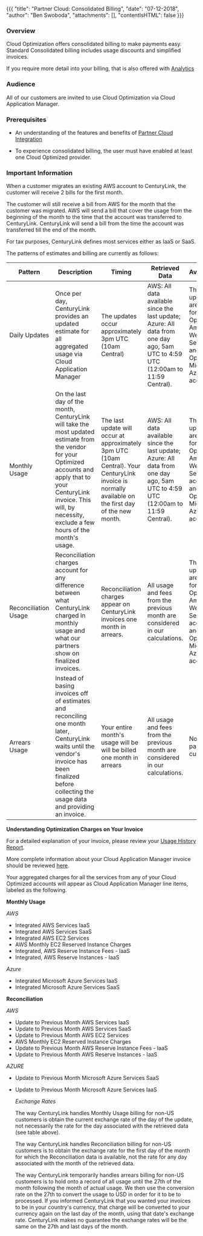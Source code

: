 {{{
  "title": "Partner Cloud: Consolidated Billing",
  "date": "07-12-2018",
  "author": "Ben Swoboda",
  "attachments": [],
  "contentIsHTML": false
}}}

### Overview

Cloud Optimization offers consolidated billing to make payments easy. Standard Consolidated billing includes usage discounts and simplified invoices.

If you require more detail into your billing, that is also offered with [Analytics](../Analytics/CloudApplicationManagerAnalyticsUI.md)

### Audience

All of our customers are invited to use Cloud Optimization via Cloud Application Manager.

### Prerequisites

* An understanding of the features and benefits of [Partner Cloud Integration](partner-cloud-integration.md)

* To experience consolidated billing, the user must have enabled at least one Cloud Optimized provider.


### Important Information

When a customer migrates an existing AWS account to CenturyLink, the customer will receive 2 bills for the first month.

The customer will still receive a bill from AWS for the month that the customer was migrated. AWS will send a bill that cover the usage from the beginning of the month to the time that the account was transferred to CenturyLink. CenturyLink will send a bill from the time the account was transferred till the end of the month.

For tax purposes, CenturyLink defines most services either as IaaS or SaaS.

The patterns of estimates and billing are currently as follows:

Pattern | Description | Timing | Retrieved Data | Availability
--- | --- | --- | --- | ---
Daily Updates | Once per day, CenturyLink provides an updated estimate for all aggregated usage via Cloud Application Manager | The updates occur approximately 3pm UTC (10am Central) | AWS: All data available since the last update; Azure: All data from one day ago, 5am UTC to 4:59 UTC (12:00am to 11:59 Central). | These updates are made for Optimized Amazon Web Services and Optimized Microsoft Azure accounts.
Monthly Usage | On the last day of the month, CenturyLink will take the most updated estimate from the vendor for your Optimized accounts and apply that to your CenturyLink invoice. This will, by necessity, exclude a few hours of the month's usage. | The last update will occur at approximately 3pm UTC (10am Central). Your CenturyLink invoice is normally available on the first day of the new month. | AWS: All data available since the last update; Azure: All data from one day ago, 5am UTC to 4:59 UTC (12:00am to 11:59 Central).   | These updates are made for Optimized Amazon Web Services accounts and Optimized Microsoft Azure accounts.
Reconciliation Usage | Reconciliation charges account for any difference between what CenturyLink charged in monthly usage and what our partners show on finalized invoices. | Reconciliation charges appear on CenturyLink invoices one month in arrears.  | All usage and fees from the previous month are considered in our calculations. |These updates are made for Optimized Amazon Web Services accounts and Optimized Microsoft Azure accounts.
Arrears Usage | Instead of basing invoices off of estimates and reconciling one month later, CenturyLink waits until the vendor's invoice has been finalized before collecting the usage data and providing an invoice.  | Your entire month's usage will be will be billed one month in arrears |  All usage and fees from the previous month are considered in our calculations.  | No partners, currently

**Understanding Optimization Charges on Your Invoice**

For a detailed explanation of your invoice, please review your [Usage History Report](partner-cloud-integration-detailed-billing-report.md).

More complete information about your Cloud Application Manager invoice should be reviewed [here](../FAQ/FAQ.md).

Your aggregated charges for all the services from any of your Cloud Optimized accounts  will appear as Cloud Application Manager line items, labeled as the following.

**Monthly Usage**

*AWS*
* Integrated AWS Services IaaS
* Integrated AWS Services SaaS
* Integrated AWS EC2 Services
* AWS Monthly EC2 Reserved Instance Charges
* Integrated, AWS Reserve Instance Fees - IaaS
* Integrated, AWS Reserve Instances - IaaS


*Azure*
* Integrated Microsoft Azure Services IaaS
* Integrated Microsoft Azure Services SaaS


**Reconciliation**

*AWS*
* Update to Previous Month AWS Services IaaS
* Update to Previous Month  AWS Services SaaS
* Update to Previous Month  AWS EC2 Services
* AWS Monthly EC2 Reserved Instance Charges
* Update to Previous Month AWS Reserve Instance Fees - IaaS
* Update to Previous Month  AWS Reserve Instances - IaaS


*AZURE*

* Update to Previous Month Microsoft Azure Services SaaS
* Update to Previous Month Microsoft Azure Services IaaS


  *Exchange Rates*

  The way CenturyLink handles Monthly Usage billing for non-US customers is obtain the current exchange rate of the day of the update, not necessarily the rate for the day associated with the retrieved data (see table above).

  The way CenturyLink handles Reconciliation billing for non-US customers is to obtain the exchange rate for the first day of the month for which the Reconciliation data is available, not the rate for any day associated with the month of the retrieved data.

  The way CenturyLink temporarily handles arrears billing for non-US customers is to hold onto a record of all usage until the 27th of the month following the month of actual usage. We then use the conversion rate on the 27th to convert the usage to USD in order for it to be to processed. If you informed CenturyLink that you wanted your invoices to be in your country's currency, that charge will be converted to your currency again on the last day of the month, using that date's exchange rate. CenturyLink makes no guarantee the exchange rates will be the same on the 27th and last days of the month.
